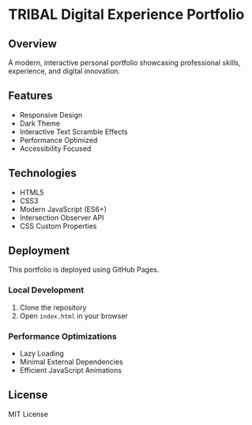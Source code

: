# TRIBAL Digital Experience Portfolio

## Overview
A modern, interactive personal portfolio showcasing professional skills, experience, and digital innovation.

## Features
- Responsive Design
- Dark Theme
- Interactive Text Scramble Effects
- Performance Optimized
- Accessibility Focused

## Technologies
- HTML5
- CSS3
- Modern JavaScript (ES6+)
- Intersection Observer API
- CSS Custom Properties

## Deployment
This portfolio is deployed using GitHub Pages. 

### Local Development
1. Clone the repository
2. Open `index.html` in your browser

### Performance Optimizations
- Lazy Loading
- Minimal External Dependencies
- Efficient JavaScript Animations

## License
MIT License
